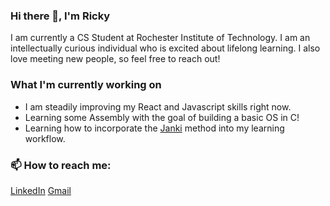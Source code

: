 ### Hi there 👋, I'm Ricky
I am currently a CS Student at Rochester Institute of Technology. I am an intellectually curious individual who is excited about lifelong learning. I also love meeting new people, so feel free to reach out!

### What I'm currently working on
* I am steadily improving my React and Javascript skills right now.
* Learning some Assembly with the goal of building a basic OS in C!
* Learning how to incorporate the [Janki](https://www.jackkinsella.ie/articles/janki-method-refined) method into my learning workflow.

### 📫 How to reach me:
[LinkedIn](https://www.linkedin.com/in/riccardi-dalexis-255270186/)
[Gmail](mailto:rod7760@rit.edu)

